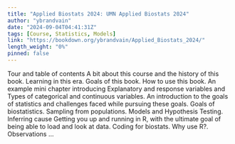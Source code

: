 ```yaml
---
title: "Applied Biostats 2024: UMN Applied Biostats 2024"
author: "ybrandvain"
date: "2024-09-04T04:41:31Z"
tags: [Course, Statistics, Models]
link: "https://bookdown.org/ybrandvain/Applied_Biostats_2024/"
length_weight: "0%"
pinned: false
---
```


Tour and table of contents A bit about this course and the history of this book. Learning in this era. Goals of this book. How to use this book. An example mini chapter introducing Explanatory and response variables and Types of categorical and continuous variables. An introduction to the goals of statistics and challenges faced while pursuing these goals. Goals of biostatistics. Sampling from populations. Models and Hypothesis Testing. Inferring cause Getting you up and running in R, with the ultimate goal of being able to load and look at data. Coding for biostats. Why use R?. Observations ...
